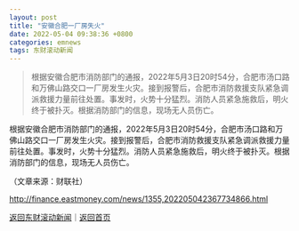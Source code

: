 ```yaml
---
layout: post
title: "安徽合肥一厂房失火"
date: 2022-05-04 09:38:36 +0800
categories: emnews
tags: 东财滚动新闻
---
```

> 根据安徽合肥市消防部门的通报，2022年5月3日20时54分，合肥市汤口路和万佛山路交口一厂房发生火灾。接到报警后，合肥市消防救援支队紧急调派救援力量前往处置。事发时，火势十分猛烈。消防人员紧急施救后，明火终于被扑灭。根据消防部门的信息，现场无人员伤亡。

<p>根据安徽合肥市消防部门的通报，2022年5月3日20时54分，合肥市汤口路和万佛山路交口一厂房发生火灾。接到报警后，合肥市消防救援支队紧急调派救援力量前往处置。事发时，火势十分猛烈。消防人员紧急施救后，明火终于被扑灭。根据消防部门的信息，现场无人员伤亡。</p><p class="em_media">（文章来源：财联社）</p>

<http://finance.eastmoney.com/news/1355,202205042367734866.html>

[返回东财滚动新闻](//finews.withounder.com/emnews/)｜[返回首页](//finews.withounder.com/)